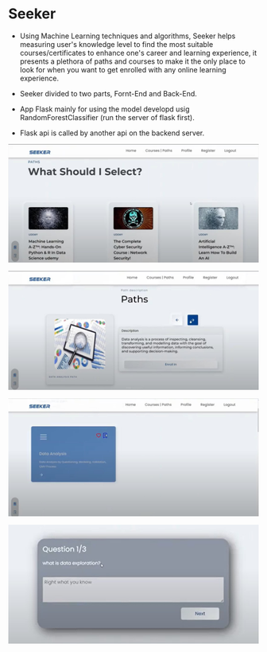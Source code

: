 # Seeker

- Using Machine Learning techniques and algorithms, Seeker helps measuring user's knowledge level to find the most suitable courses/certificates to enhance one's career and learning experience, it presents a plethora of paths and courses to make it the only place to look for when you want to get enrolled with any online learning experience.


- Seeker divided to two parts, Fornt-End and Back-End.
- App Flask mainly for using the model developd usig RandomForestClassifier (run the server of flask first).
- Flask api is called by another api on the backend server.


<!-- ![alt text]('https://github.com/Tariq-Hommadi/Seeker/blob/main/images/1.jpg') -->
![Seeker Website](https://github.com/Tariq-Hommadi/Seeker/blob/main/images/1.jpg?raw=true "Seeker Website")

![Seeker Website](https://github.com/Tariq-Hommadi/Seeker/blob/main/images/2.jpg?raw=true "Seeker Website")

![Seeker Website](https://github.com/Tariq-Hommadi/Seeker/blob/main/images/3.jpg?raw=true "Seeker Website")

![Seeker Website](https://github.com/Tariq-Hommadi/Seeker/blob/main/images/4.jpg?raw=true "Seeker Website")